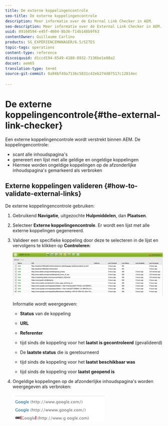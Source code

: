 ```yaml
---
title: De externe koppelingencontrole
seo-title: De externe koppelingencontrole
description: Meer informatie over de External Link Checker in AEM.
seo-description: Meer informatie over de External Link Checker in AEM.
uuid: 09160594-e45f-4604-8b36-f14b148b9f63
contentOwner: Guillaume Carlino
products: SG_EXPERIENCEMANAGER/6.5/SITES
topic-tags: operations
content-type: reference
discoiquuid: d1ccd194-8549-4188-8932-7136be1e88a2
docset: aem65
translation-type: tm+mt
source-git-commit: 0a94bf49a7136c5831c42eb274d07517c12014ec

---
```



# De externe koppelingencontrole{#the-external-link-checker}

Een externe koppelingencontrole wordt verstrekt binnen AEM. De koppelingencontrole:

* scant alle inhoudspagina&#39;s
* genereert een lijst met alle geldige en ongeldige koppelingen
* Hiermee worden ongeldige koppelingen op de afzonderlijke inhoudspagina&#39;s gemarkeerd als verbroken

## Externe koppelingen valideren {#how-to-validate-external-links}

De externe koppelingencontrole gebruiken:

1. Gebruikend **Navigatie**, uitgezochte **Hulpmiddelen**, dan **Plaatsen**.
1. Selecteer **Externe koppelingencontrole**. Er wordt een lijst met alle externe koppelingen gegenereerd.
1. Valideer een specifieke koppeling door deze te selecteren in de lijst en vervolgens te klikken op **Controleren**:

   ![](assets/telc-01.png)

   Informatie wordt weergegeven:

   * **Status** van de koppeling
   * **URL**
   * **Referenter**
   * tijd sinds de koppeling voor het **laatst is gecontroleerd** (gevalideerd)
   * De **laatste status** die is geretourneerd

   * tijd sinds de koppeling voor het **laatst beschikbaar was**
   * tijd sinds de koppeling voor **laatst geopend is**

1. Ongeldige koppelingen op de afzonderlijke inhoudspagina&#39;s worden weergegeven als verbroken:

   ![](assets/chlimage_1-143.png)